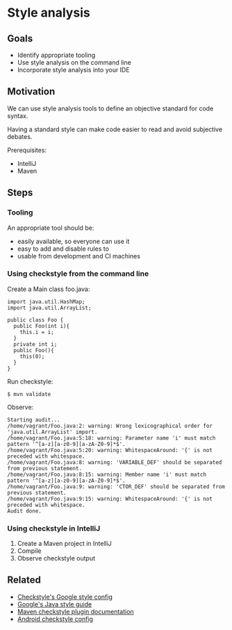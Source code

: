 # Style analysis

## Goals

* Identify appropriate tooling
* Use style analysis on the command line
* Incorporate style analysis into your IDE

## Motivation

We can use style analysis tools to define an objective standard for code syntax.

Having a standard style can make code easier to read and avoid subjective debates.

Prerequisites:

* IntelliJ
* Maven

## Steps

### Tooling

An appropriate tool should be:
* easily available, so everyone can use it
* easy to add and disable rules to
* usable from development and CI machines

### Using checkstyle from the command line

Create a Main class foo.java:

```
import java.util.HashMap;
import java.util.ArrayList;

public class Foo {  
  public Foo(int i){
    this.i = i;
  }
  private int i;
  public Foo(){
    this(0);
  }
}
```

Run checkstyle:

```
$ mvn validate
```

Observe:

```
Starting audit...
/home/vagrant/Foo.java:2: warning: Wrong lexicographical order for 'java.util.ArrayList' import.
/home/vagrant/Foo.java:5:18: warning: Parameter name 'i' must match pattern '^[a-z][a-z0-9][a-zA-Z0-9]*$'.
/home/vagrant/Foo.java:5:20: warning: WhitespaceAround: '{' is not preceded with whitespace.
/home/vagrant/Foo.java:8: warning: 'VARIABLE_DEF' should be separated from previous statement.
/home/vagrant/Foo.java:8:15: warning: Member name 'i' must match pattern '^[a-z][a-z0-9][a-zA-Z0-9]*$'.
/home/vagrant/Foo.java:9: warning: 'CTOR_DEF' should be separated from previous statement.
/home/vagrant/Foo.java:9:15: warning: WhitespaceAround: '{' is not preceded with whitespace.
Audit done.

```

### Using checkstyle in IntelliJ

1. Create a Maven project in IntelliJ
2. Compile
3. Observe checkstyle output

## Related

* [Checkstyle's Google style config](https://github.com/checkstyle/checkstyle/blob/master/src/main/resources/google_checks.xml)
* [Google's Java style guide](https://google-styleguide.googlecode.com/svn-history/r130/trunk/javaguide.html)
* [Maven checkstyle plugin documentation](http://maven.apache.org/plugins/maven-checkstyle-plugin/usage.html)
* [Android checkstyle config](https://gist.github.com/shareme/4197561)
